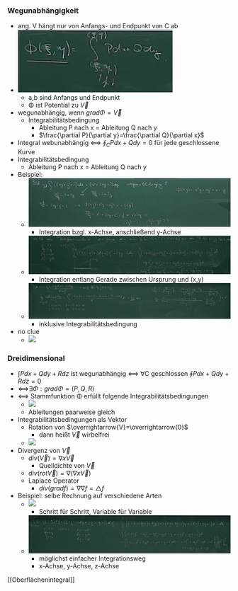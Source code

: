 ### Wegunabhängigkeit
+ ang. V hängt nur von Anfangs- und Endpunkt von C ab
+ ![](Pasted%20image%2020220316092347.png)
	+ a,b sind Anfangs und Endpunkt
	+ Φ ist Potential zu $\overrightarrow{V}$
+ wegunabhängig, wenn $grad Φ=\overrightarrow{V}$
	+ Integrabilitätsbedingung
		+ Ableitung P nach x = Ableitung Q nach y
		+ $\frac{\partial P}{\partial y}=\frac{\partial Q}{\partial x}$
+ Integral webunabhängig <==> $\oint_C Pdx + Qdy = 0$ für jede geschlossene Kurve
+ Integrabilitätsbedingung
	+ Ableitung P nach x = Ableitung Q nach y
+ Beispiel:
	+ ![](Pasted%20image%2020220319111156.png)
		+ Integration bzgl. x-Achse, anschließend y-Achse
	+ ![](Pasted%20image%2020220319111726.png)
		+ Integration entlang Gerade zwischen Ursprung und (x,y)
	+ ![](Pasted%20image%2020220319112203.png)
		+ inklusive Integrabilitätsbedingung
+ no clue
	+ ![](Pasted%20image%2020220319114753.png)

### Dreidimensional
+ $\int Pdx+Qdy+Rdz$ ist wegunabhängig <==> ∀C geschlossen $\oint Pdx+Qdy+Rdz=0$
+ <==>$∃Φ:grad Φ=(P,Q,R)$
+ <==> Stammfunktion Φ erfüllt folgende Integrabilitätsbedingungen
	+ ![](Pasted%20image%2020220319115942.png)
	+ Ableitungen paarweise gleich
+ Integrabilitätsbedingungen als Vektor
	+ Rotation von $\overrightarrow{V}=\overrightarrow{0}$
		+ dann heißt $\overrightarrow{V}$ wirbelfrei
	+ ![](Pasted%20image%2020220319120455.png)
+ Divergenz von $\overrightarrow{V}$
	+ $div(\overrightarrow{V})=\nabla x \overrightarrow{V}$
		+ Quelldichte von $\overrightarrow{V}$
	+ $div(rot\overrightarrow{V})=\nabla(\nabla x \overrightarrow{V})$
	+ Laplace Operator
		+ $div(grad f)=\nabla\nabla f=△ f$
+ Beispiel: selbe Rechnung auf verschiedene Arten
	+ ![](Pasted%20image%2020220319125430.png)
		+ Schritt für Schritt, Variable für Variable
	+ ![](Pasted%20image%2020220319125541.png)
		+ möglichst einfacher Integrationsweg
		+ x-Achse, y-Achse, z-Achse

[[Oberflächenintegral]]